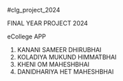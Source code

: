 #clg_project_2024

FINAL YEAR PROJECT 2024

eCollege APP

1. KANANI SAMEER DHIRUBHAI
2. KOLADIYA MUKUND HIMMATBHAI
3. KHENI OM MAHESHBHAI
4. DANIDHARIYA HET MAHESHBHAI

